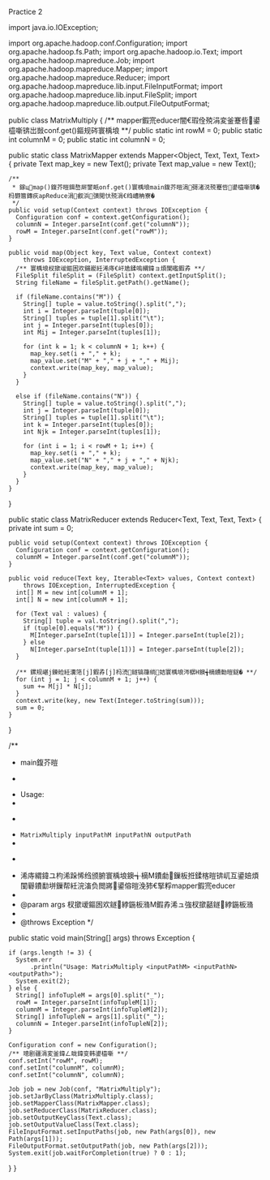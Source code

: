 Practice 2

import java.io.IOException;

import org.apache.hadoop.conf.Configuration;
import org.apache.hadoop.fs.Path;
import org.apache.hadoop.io.Text;
import org.apache.hadoop.mapreduce.Job;
import org.apache.hadoop.mapreduce.Mapper;
import org.apache.hadoop.mapreduce.Reducer;
import org.apache.hadoop.mapreduce.lib.input.FileInputFormat;
import org.apache.hadoop.mapreduce.lib.input.FileSplit;
import org.apache.hadoop.mapreduce.lib.output.FileOutputFormat;

public class MatrixMultiply {
  /** mapper鍜宺educer闇€瑕佺殑涓変釜蹇呰鍙橀噺锛岀敱conf.get()鏂规硶寰楀埌 **/
  public static int rowM = 0;
  public static int columnM = 0;
  public static int columnN = 0;

  public static class MatrixMapper extends Mapper<Object, Text, Text, Text> {
    private Text map_key = new Text();
    private Text map_value = new Text();

    /**
     * 鎵цmap()鍑芥暟鍓嶅厛鐢眂onf.get()寰楀埌main鍑芥暟涓彁渚涚殑蹇呰鍙橀噺锛� 杩欎篃鏄疢apReduce涓叡浜彉閲忕殑涓€绉嶆柟寮�
     */
    public void setup(Context context) throws IOException {
      Configuration conf = context.getConfiguration();
      columnN = Integer.parseInt(conf.get("columnN"));
      rowM = Integer.parseInt(conf.get("rowM"));
    }

    public void map(Object key, Text value, Context context)
        throws IOException, InterruptedException {
      /** 寰楀埌杈撳叆鏂囦欢鍚嶏紝浠庤€屽尯鍒嗚緭鍏ョ煩闃礛鍜孨 **/
      FileSplit fileSplit = (FileSplit) context.getInputSplit();
      String fileName = fileSplit.getPath().getName();

      if (fileName.contains("M")) {
        String[] tuple = value.toString().split(",");
        int i = Integer.parseInt(tuple[0]);
        String[] tuples = tuple[1].split("\t");
        int j = Integer.parseInt(tuples[0]);
        int Mij = Integer.parseInt(tuples[1]);

        for (int k = 1; k < columnN + 1; k++) {
          map_key.set(i + "," + k);
          map_value.set("M" + "," + j + "," + Mij);
          context.write(map_key, map_value);
        }
      }

      else if (fileName.contains("N")) {
        String[] tuple = value.toString().split(",");
        int j = Integer.parseInt(tuple[0]);
        String[] tuples = tuple[1].split("\t");
        int k = Integer.parseInt(tuples[0]);
        int Njk = Integer.parseInt(tuples[1]);

        for (int i = 1; i < rowM + 1; i++) {
          map_key.set(i + "," + k);
          map_value.set("N" + "," + j + "," + Njk);
          context.write(map_key, map_value);
        }
      }
    }
  }

  public static class MatrixReducer extends Reducer<Text, Text, Text, Text> {
    private int sum = 0;

    public void setup(Context context) throws IOException {
      Configuration conf = context.getConfiguration();
      columnM = Integer.parseInt(conf.get("columnM"));
    }

    public void reduce(Text key, Iterable<Text> values, Context context)
        throws IOException, InterruptedException {
      int[] M = new int[columnM + 1];
      int[] N = new int[columnM + 1];

      for (Text val : values) {
        String[] tuple = val.toString().split(",");
        if (tuple[0].equals("M")) {
          M[Integer.parseInt(tuple[1])] = Integer.parseInt(tuple[2]);
        } else
          N[Integer.parseInt(tuple[1])] = Integer.parseInt(tuple[2]);
      }

      /** 鏍规嵁j鍊硷紝瀵筂[j]鍜孨[j]杩涜鐩镐箻绱姞寰楀埌涔樼Н鐭╅樀鐨勬暟鎹� **/
      for (int j = 1; j < columnM + 1; j++) {
        sum += M[j] * N[j];
      }
      context.write(key, new Text(Integer.toString(sum)));
      sum = 0;
    }
  }

  /**
   * main鍑芥暟
   * <p>
   * Usage:
   * 
   * <p>
   * <code>MatrixMultiply  inputPathM inputPathN outputPath</code>
   * 
   * <p>
   * 浠庤緭鍏ユ枃浠跺悕绉颁腑寰楀埌鐭╅樀M鐨勮鏁板拰鍒楁暟锛屼互鍙婄煩闃礜鐨勫垪鏁帮紝浣滀负閲嶈鍙傛暟浼犻€掔粰mapper鍜宺educer
   * 
   * @param args 杈撳叆鏂囦欢鐩綍鍦板潃M鍜孨浠ュ強杈撳嚭鐩綍鍦板潃
   * 
   * @throws Exception
   */

  public static void main(String[] args) throws Exception {

    if (args.length != 3) {
      System.err
          .println("Usage: MatrixMultiply <inputPathM> <inputPathN> <outputPath>");
      System.exit(2);
    } else {
      String[] infoTupleM = args[0].split("_");
      rowM = Integer.parseInt(infoTupleM[1]);
      columnM = Integer.parseInt(infoTupleM[2]);
      String[] infoTupleN = args[1].split("_");
      columnN = Integer.parseInt(infoTupleN[2]);
    }

    Configuration conf = new Configuration();
    /** 璁剧疆涓変釜鍏ㄥ眬鍏变韩鍙橀噺 **/
    conf.setInt("rowM", rowM);
    conf.setInt("columnM", columnM);
    conf.setInt("columnN", columnN);

    Job job = new Job(conf, "MatrixMultiply");
    job.setJarByClass(MatrixMultiply.class);
    job.setMapperClass(MatrixMapper.class);
    job.setReducerClass(MatrixReducer.class);
    job.setOutputKeyClass(Text.class);
    job.setOutputValueClass(Text.class);
    FileInputFormat.setInputPaths(job, new Path(args[0]), new Path(args[1]));
    FileOutputFormat.setOutputPath(job, new Path(args[2]));
    System.exit(job.waitForCompletion(true) ? 0 : 1);
  }
}
